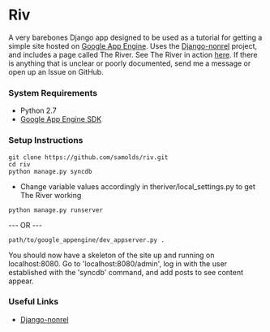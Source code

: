 # Riv
A very barebones Django app designed to be used as a tutorial for getting a simple site
hosted on [Google App Engine](http://cloud.google.com/appengine/docs/python). Uses the
[Django-nonrel](http://django-nonrel.org) project, and includes a page called The River.
See The River in action [here](http://samolds.com/river). If there is anything that is
unclear or poorly documented, send me a message or open up an Issue on GitHub.


### System Requirements
* Python 2.7
* [Google App Engine SDK](http://developers.google.com/appengine/downloads)


### Setup Instructions
```
git clone https://github.com/samolds/riv.git
cd riv
python manage.py syncdb
```
* Change variable values accordingly in theriver/local_settings.py to get The River working
```
python manage.py runserver
```
--- OR ---
```
path/to/google_appengine/dev_appserver.py .
```

You should now have a skeleton of the site up and running on localhost:8080. Go to 'localhost:8080/admin', log in with the user established with the 'syncdb' command, and add posts to see content appear.


### Useful Links
* [Django-nonrel](https://cloud.google.com/appengine/articles/django-nonrel)
